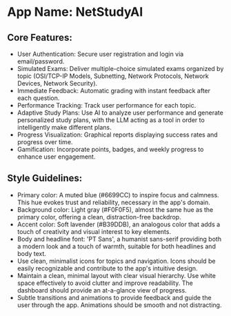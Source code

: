 # **App Name**: NetStudyAI

## Core Features:

- User Authentication: Secure user registration and login via email/password.
- Simulated Exams: Deliver multiple-choice simulated exams organized by topic (OSI/TCP-IP Models, Subnetting, Network Protocols, Network Devices, Network Security).
- Immediate Feedback: Automatic grading with instant feedback after each question.
- Performance Tracking: Track user performance for each topic.
- Adaptive Study Plans: Use AI to analyze user performance and generate personalized study plans, with the LLM acting as a tool in order to intelligently make different plans.
- Progress Visualization: Graphical reports displaying success rates and progress over time.
- Gamification: Incorporate points, badges, and weekly progress to enhance user engagement.

## Style Guidelines:

- Primary color: A muted blue (#6699CC) to inspire focus and calmness. This hue evokes trust and reliability, necessary in the app's domain.
- Background color: Light gray (#F0F0F5), almost the same hue as the primary color, offering a clean, distraction-free backdrop.
- Accent color: Soft lavender (#B39DDB), an analogous color that adds a touch of creativity and visual interest to key elements.
- Body and headline font: 'PT Sans', a humanist sans-serif providing both a modern look and a touch of warmth, suitable for both headlines and body text.
- Use clean, minimalist icons for topics and navigation. Icons should be easily recognizable and contribute to the app's intuitive design.
- Maintain a clean, minimal layout with clear visual hierarchy. Use white space effectively to avoid clutter and improve readability. The dashboard should provide an at-a-glance view of progress.
- Subtle transitions and animations to provide feedback and guide the user through the app. Animations should be smooth and not distracting.